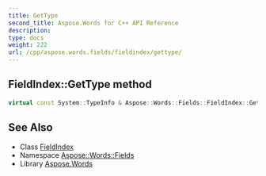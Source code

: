 ```yaml
---
title: GetType
second_title: Aspose.Words for C++ API Reference
description: 
type: docs
weight: 222
url: /cpp/aspose.words.fields/fieldindex/gettype/
---
```

## FieldIndex::GetType method




```cpp
virtual const System::TypeInfo & Aspose::Words::Fields::FieldIndex::GetType() const override
```

## See Also

* Class [FieldIndex](../)
* Namespace [Aspose::Words::Fields](../../)
* Library [Aspose.Words](../../../)

